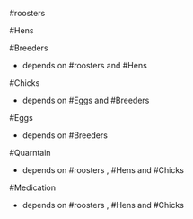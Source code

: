 #roosters 

#Hens 

#Breeders 
- depends on #roosters and #Hens 

#Chicks 
- depends on #Eggs and #Breeders  

#Eggs 
- depends on #Breeders 

#Quarntain 
- depends on #roosters , #Hens  and #Chicks 

#Medication 
- depends on #roosters , #Hens  and #Chicks 




